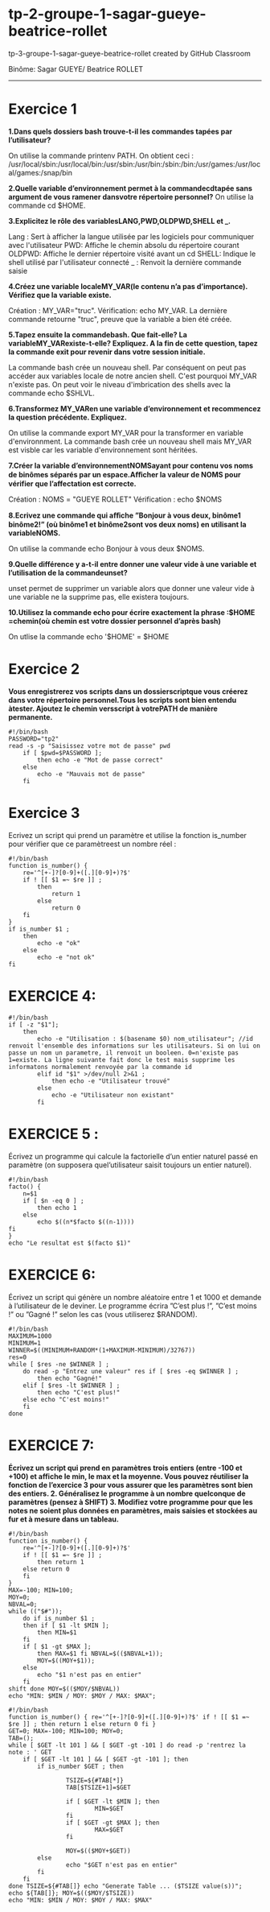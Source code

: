 # tp-2-groupe-1-sagar-gueye-beatrice-rollet
tp-3-groupe-1-sagar-gueye-beatrice-rollet created by GitHub Classroom <br>

Binôme: Sagar GUEYE/ Beatrice ROLLET

***********

Exercice 1
==========

**1.Dans quels dossiers bash trouve-t-il les commandes tapées par l’utilisateur?**

On utilise la commande printenv PATH. On obtient ceci : /usr/local/sbin:/usr/local/bin:/usr/sbin:/usr/bin:/sbin:/bin:/usr/games:/usr/local/games:/snap/bin

**2.Quelle variable d’environnement permet à la commandecdtapée sans argument de vous ramener dansvotre répertoire personnel?**
On utilise la commande cd $HOME.

**3.Explicitez le rôle des variablesLANG,PWD,OLDPWD,SHELL et _.**

Lang : Sert à afficher la langue utilisée par les logiciels pour communiquer avec l'utilisateur
PWD: Affiche le chemin absolu du répertoire courant
OLDPWD: Affiche le dernier répertoire visité avant un cd
SHELL: Indique le shell utilisé par l'utilisateur connecté _ : Renvoit la dernière commande saisie  

**4.Créez une variable localeMY_VAR(le contenu n’a pas d’importance). Vérifiez que la variable existe.**

Création : MY_VAR="truc". Vérification: echo MY_VAR. La dernière commande retourne "truc", preuve que la variable a bien été créée.

**5.Tapez ensuite la commandebash. Que fait-elle? La variableMY_VARexiste-t-elle? Expliquez. A la fin de cette question, tapez la commande exit pour revenir dans votre session initiale.** 

La commande bash crée un nouveau shell. Par conséquent on peut pas accéder aux variables locale de notre ancien shell. C'est pourquoi MY_VAR n'existe pas. On peut voir le niveau d'imbrication des shells avec la commande echo $SHLVL.

**6.Transformez MY_VARen une variable d’environnement et recommencez la question précédente. Expliquez.**

On utilise la commande export MY_VAR pour la transformer en variable d'environnment. La commande bash crée un nouveau shell mais MY_VAR est visble car les variable d'environnement sont héritées.

**7.Créer la variable d’environnementNOMSayant pour contenu vos noms de binômes séparés par un espace.Aﬀicher la valeur de NOMS pour vérifier que l’affectation est correcte.**

Création : NOMS = "GUEYE ROLLET" Vérification : echo $NOMS

**8.Ecrivez une commande qui aﬀiche ”Bonjour à vous deux, binôme1 binôme2!” (où binôme1 et binôme2sont vos deux noms) en utilisant la variableNOMS.**

On utilise la commande echo Bonjour à vous deux $NOMS.

**9.Quelle différence y a-t-il entre donner une valeur vide à une variable et l’utilisation de la commandeunset?**

unset permet de supprimer un variable alors que donner une valeur vide à une variable ne la supprime pas, elle existera toujours.

**10.Utilisez la commande echo pour écrire exactement la phrase :$HOME =chemin(où chemin est votre dossier personnel d’après bash)**

On utlise la commande echo '$HOME' = $HOME

Exercice 2
==========
**Vous enregistrerez vos scripts dans un dossierscriptque vous créerez dans votre répertoire personnel.Tous les scripts sont bien entendu àtester. Ajoutez le chemin versscript à votrePATH de manière permanente.**

```
#!/bin/bash
PASSWORD="tp2" 
read -s -p "Saisissez votre mot de passe" pwd 
    if [ $pwd=$PASSWORD ]; 
        then echo -e "Mot de passe correct" 
    else
        echo -e "Mauvais mot de passe" 
    fi
```

Exercice 3
==========
Ecrivez un script qui prend un paramètre et utilise la fonction is_number pour vérifier que ce paramètreest un nombre réel :
```
#!/bin/bash
function is_number() {
    re='^[+-]?[0-9]+([.][0-9]+)?$' 
    if ! [[ $1 =~ $re ]] ; 
        then 
            return 1 
        else 
            return 0 
    fi 
} 
if is_number $1 ; 
    then 
        echo -e "ok" 
    else 
        echo -e "not ok" 
fi
```
EXERCICE 4: 
==========
```
#!/bin/bash
if [ -z "$1"]; 
    then 
        echo -e "Utilisation : $(basename $0) nom_utilisateur"; //id renvoit l'ensemble des informations sur les utilisateurs. Si on lui on passe un nom un parametre, il renvoit un booleen. 0=n'existe pas 1=existe. La ligne suivante fait donc le test mais supprime les informatons normalement renvoyée par la commande id 
        elif id "$1" >/dev/null 2>&1 ; 
            then echo -e "Utilisateur trouvé" 
        else 
            echo -e "Utilisateur non existant" 
        fi
```
EXERCICE 5 : 
==========
Écrivez un programme qui calcule la factorielle d’un entier naturel passé en paramètre (on supposera quel’utilisateur saisit toujours un entier naturel).
```
#!/bin/bash
facto() { 
    n=$1 
    if [ $n -eq 0 ] ;
        then echo 1 
    else 
        echo $((n*$facto $((n-1)))) 
fi 
}
echo "Le resultat est $(facto $1)"
```
EXERCICE 6: 
==========
Écrivez un script qui génère un nombre aléatoire entre 1 et 1000 et demande à l’utilisateur de le deviner. Le programme écrira ”C’est plus !”, ”C’est moins !” ou ”Gagné !” selon les cas (vous utiliserez $RANDOM).
```
#!/bin/bash
MAXIMUM=1000 
MINIMUM=1 
WINNER=$((MINIMUM+RANDOM*(1+MAXIMUM-MINIMUM)/32767)) 
res=0 
while [ $res -ne $WINNER ] ; 
    do read -p "Entrez une valeur" res if [ $res -eq $WINNER ] ; 
        then echo "Gagné!" 
    elif [ $res -lt $WINNER ] ; 
        then echo "C'est plus!" 
    else echo "C'est moins!" 
    fi 
done
```
EXERCICE 7:
==========
**Écrivez un script qui prend en paramètres trois entiers (entre -100 et +100) et affiche le min, le max et la moyenne. Vous pouvez réutiliser la fonction de l’exercice 3 pour vous assurer que les paramètres sont bien des entiers. 2. Généralisez le programme à un nombre quelconque de paramètres (pensez à SHIFT) 3. Modifiez votre programme pour que les notes ne soient plus données en paramètres, mais saisies et stockées au fur et à mesure dans un tableau.**
```
#!/bin/bash
function is_number() { 
    re='^[+-]?[0-9]+([.][0-9]+)?$' 
    if ! [[ $1 =~ $re ]] ; 
        then return 1 
    else return 0 
    fi 
}
MAX=-100; MIN=100; 
MOY=0; 
NBVAL=0;
while (("$#"));
    do if is_number $1 ; 
    then if [ $1 -lt $MIN ]; 
        then MIN=$1 
    fi 
    if [ $1 -gt $MAX ]; 
        then MAX=$1 fi NBVAL=$(($NBVAL+1)); 
        MOY=$((MOY+$1)); 
    else 
        echo "$1 n'est pas en entier" 
    fi 
shift done MOY=$(($MOY/$NBVAL)) 
echo "MIN: $MIN / MOY: $MOY / MAX: $MAX";
```
```
#!/bin/bash
function is_number() { re='^[+-]?[0-9]+([.][0-9]+)?$' if ! [[ $1 =~ $re ]] ; then return 1 else return 0 fi }
GET=0; MAX=-100; MIN=100; MOY=0;
TAB=();
while [ $GET -lt 101 ] && [ $GET -gt -101 ] do read -p 'rentrez la note : ' GET
    if [ $GET -lt 101 ] && [ $GET -gt -101 ]; then
        if is_number $GET ; then

                TSIZE=${#TAB[*]}
                TAB[$TSIZE+1]=$GET

                if [ $GET -lt $MIN ]; then
                        MIN=$GET
                fi
                if [ $GET -gt $MAX ]; then
                        MAX=$GET
                fi

                MOY=$(($MOY+$GET))
        else
                echo "$GET n'est pas en entier"
        fi
    fi
done TSIZE=${#TAB[]} echo "Generate Table ... ($TSIZE value(s))"; 
echo ${TAB[]}; MOY=$(($MOY/$TSIZE)) 
echo "MIN: $MIN / MOY: $MOY / MAX: $MAX"
```
